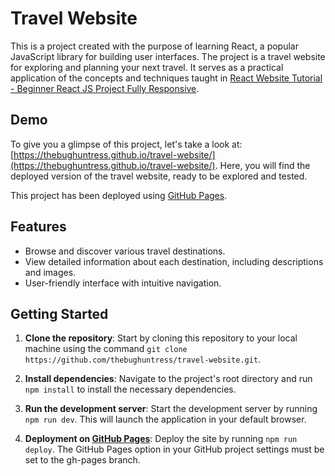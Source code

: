 # Travel Website

This is a project created with the purpose of learning React, a popular JavaScript library for building user interfaces. The project is a travel website for exploring and planning your next travel.
It serves as a practical application of the concepts and techniques taught in [React Website Tutorial - Beginner React JS Project Fully Responsive](https://youtu.be/I2UBjN5ER4s).

## Demo
To give you a glimpse of this project, let's take a look at:  [https://thebughuntress.github.io/travel-website/](https://thebughuntress.github.io/travel-website/). Here, you will find the deployed version of the travel website, ready to be explored and tested.

This project has been deployed using [GitHub Pages](https://create-react-app.dev/docs/deployment/).


## Features

- Browse and discover various travel destinations.
- View detailed information about each destination, including descriptions and images.
- User-friendly interface with intuitive navigation.

## Getting Started

1. **Clone the repository**: Start by cloning this repository to your local machine using the command `git clone https://github.com/thebughuntress/travel-website.git`.

2. **Install dependencies**: Navigate to the project's root directory and run `npm install` to install the necessary dependencies.

3. **Run the development server**: Start the development server by running `npm run dev`. This will launch the application in your default browser.

4. **Deployment on [GitHub Pages](https://create-react-app.dev/docs/deployment/)**: Deploy the site by running `npm run deploy`. The GitHub Pages option in your GitHub project settings must be set to the gh-pages branch.







